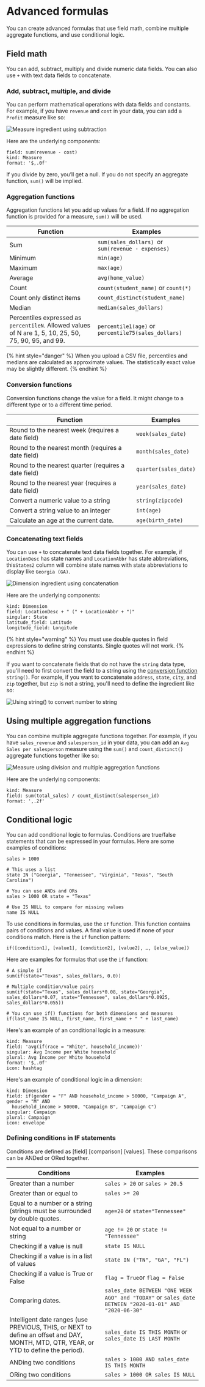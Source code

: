 # Advanced formulas

You can create advanced formulas that use field math, combine multiple aggregate functions, and use conditional logic.

## Field math

You can add, subtract, multiply and divide numeric data fields. You can also use `+` with text data fields to concatenate.&#x20;

### Add, subtract, multiple, and divide

You can perform mathematical operations with data fields and constants. For example, if you have `revenue` and `cost` in your data, you can add a `Profit` measure like so:&#x20;

![Measure ingredient using subtraction](<../../../.gitbook/assets/image (215).png>)

Here are the underlying components:

```
field: sum(revenue - cost)
kind: Measure
format: '$,.0f'
```

If you divide by zero, you’ll get a null. If you do not specify an aggregate function, `sum()` will be implied.&#x20;

### Aggregation functions

Aggregation functions let you add up values for a field. If no aggregation function is provided for a  measure, `sum()` will be used.&#x20;

| Function                                                                                              | Examples                                            |
| ----------------------------------------------------------------------------------------------------- | --------------------------------------------------- |
| Sum                                                                                                   | `sum(sales_dollars) `or `sum(revenue - expenses)`   |
| Minimum                                                                                               | `min(age)`                                          |
| Maximum                                                                                               | `max(age)`                                          |
| Average                                                                                               | `avg(home_value)`                                   |
| Count                                                                                                 | `count(student_name)` or `count(*)`                 |
| Count only distinct items                                                                             | `count_distinct(student_name)`                      |
| Median                                                                                                | `median(sales_dollars)`                             |
| Percentiles expressed as `percentileN`. Allowed values of N are 1, 5, 10, 25, 50, 75, 90, 95, and 99. | `percentile1(age)` or `percentile75(sales_dollars)` |

{% hint style="danger" %}
When you upload a CSV file, percentiles and medians are calculated as approximate values. The statistically exact value may be slightly different.
{% endhint %}

### Conversion functions

Conversion functions change the value for a field. It might change to a different type or to a different time period.

| Function                                             | Examples              |
| ---------------------------------------------------- | --------------------- |
| Round to the nearest week (requires a date field)    | `week(sales_date)`    |
| Round to the nearest month (requires a date field)   | `month(sales_date)`   |
| Round to the nearest quarter (requires a date field) | `quarter(sales_date)` |
| Round to the nearest year (requires a date field)    | `year(sales_date)`    |
| Convert a numeric value to a string                  | `string(zipcode)`     |
| Convert a string value to an integer                 | `int(age)`            |
| Calculate an age at the current date.                | `age(birth_date)`     |

### Concatenating text fields

You can use `+` to concatenate text data fields together. For example, if `LocationDesc` has state names and `LocationAbbr` has state abbreviations, this`States2` column will combine state names with state abbreviations to display like `Georgia (GA)`. &#x20;

![Dimension ingredient using concatenation](<../../../.gitbook/assets/image (227).png>)

Here are the underlying components:

```
kind: Dimension
field: LocationDesc + " (" + LocationAbbr + ")"
singular: State
latitude_field: Latitude
longitude_field: Longitude
```

{% hint style="warning" %}
You must use double quotes in field expressions to define string constants. Single quotes will not work.&#x20;
{% endhint %}

If you want to concatenate fields that do not have the `string` data type, you'll need to first convert the field to a string using the [conversion function](advanced-formulas.md#conversion-functions) `string()`. For example, if you want to concatenate `address`, `state`, `city`, and `zip` together, but `zip` is not a string, you'll need to define the ingredient like so:

![Using string() to convert number to string](<../../../.gitbook/assets/image (245).png>)

## Using multiple aggregation functions

You can combine multiple aggregate functions together. For example, if you have `sales_revenue` and `salesperson_id` in your data, you can add an `Avg Sales per salesperson` measure using the `sum()` and `count_distinct()` aggregate functions together like so:&#x20;

![Measure using division and multiple aggregation functions](<../../../.gitbook/assets/image (217).png>)

Here are the underlying components:

```
kind: Measure
field: sum(total_sales) / count_distinct(salesperson_id)
format: ',.2f'
```

## Conditional logic

You can add conditional logic to formulas. Conditions are true/false statements that can be expressed in your formulas. Here are some examples of conditions:

```
sales > 1000

# This uses a list
state IN ("Georgia", "Tennessee", "Virginia", "Texas", "South Carolina")

# You can use ANDs and ORs
sales > 1000 OR state = "Texas"

# Use IS NULL to compare for missing values
name IS NULL
```

To use conditions in formulas, use the `if` function. This function contains pairs of conditions and values. A final value is used if none of your conditions match. Here is the `if` function pattern:

```
if([condition1], [value1], [condition2], [value2], …, [else_value])
```

Here are examples for formulas that use the `if` function:

```
# A simple if  
sum(if(state="Texas", sales_dollars, 0.0))

# Multiple condition/value pairs
sum(if(state="Texas", sales_dollars*0.08, state="Georgia", sales_dollars*0.07, state="Tennessee", sales_dollars*0.0925, sales_dollars*0.055))

# You can use if() functions for both dimensions and measures
if(last_name IS NULL, first_name, first_name + " " + last_name)
```

Here's an example of an conditional logic in a measure:

```
kind: Measure
field: 'avg(if(race = "White", household_income))'
singular: Avg Income per White household
plural: Avg Income per White household
format: '$,.0f'
icon: hashtag
```

Here's an example of conditional logic in a dimension:

```
kind: Dimension
field: if(gender = "F" AND household_income > 50000, "Campaign A", gender = "M" AND
  household_income > 50000, "Campaign B", "Campaign C")
singular: Campaign
plural: Campaign
icon: envelope
```

### Defining conditions in IF statements

Conditions are defined as \[field] \[comparison] \[values]. These comparisons can be ANDed or ORed together.&#x20;

| Conditions                                                                                                                             | Examples                                                                                              |
| -------------------------------------------------------------------------------------------------------------------------------------- | ----------------------------------------------------------------------------------------------------- |
| Greater than a number                                                                                                                  | `sales > 20` or `sales > 20.5`                                                                        |
| Greater than or equal to                                                                                                               | `sales >= 20`                                                                                         |
| Equal to a number or a string (strings must be surrounded by double quotes.                                                            | `age=20` or `state="Tennessee"`                                                                       |
| Not equal to a number or string                                                                                                        | `age != 20` or `state != "Tennessee"`                                                                 |
| Checking if a value is null                                                                                                            | `state IS NULL`                                                                                       |
| Checking if a value is in a list of values                                                                                             | `state IN ("TN", "GA", "FL")`                                                                         |
| Checking if a value is True or False                                                                                                   | `flag = True`or `flag = False`                                                                        |
| Comparing dates.                                                                                                                       | `sales_date BETWEEN "ONE WEEK AGO" and "TODAY"` or `sales_date BETWEEN "2020-01-01" AND "2020-06-30"` |
| Intelligent date ranges (use PREVIOUS, THIS, or NEXT to define an offset and DAY, MONTH, MTD, QTR, YEAR, or YTD to define the period). | `sales_date IS THIS MONTH` or `sales_date IS LAST MONTH`                                              |
| ANDing two conditions                                                                                                                  |  `sales > 1000 AND sales_date IS THIS MONTH`                                                          |
| ORing two conditions                                                                                                                   | `sales > 1000 OR sales IS NULL`                                                                       |

